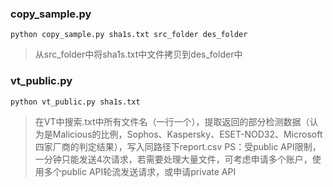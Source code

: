 ### copy_sample.py
```
python copy_sample.py sha1s.txt src_folder des_folder
```
> 从src_folder中将sha1s.txt中文件拷贝到des_folder中


### vt_public.py
```
python vt_public.py sha1s.txt
```
> 在VT中搜索.txt中所有文件名（一行一个），提取返回的部分检测数据（认为是Malicious的比例，Sophos、Kaspersky、ESET-NOD32、Microsoft四家厂商的判定结果），写入同路径下report.csv
> PS：受public API限制，一分钟只能发送4次请求，若需要处理大量文件，可考虑申请多个账户，使用多个public API轮流发送请求，或申请private API